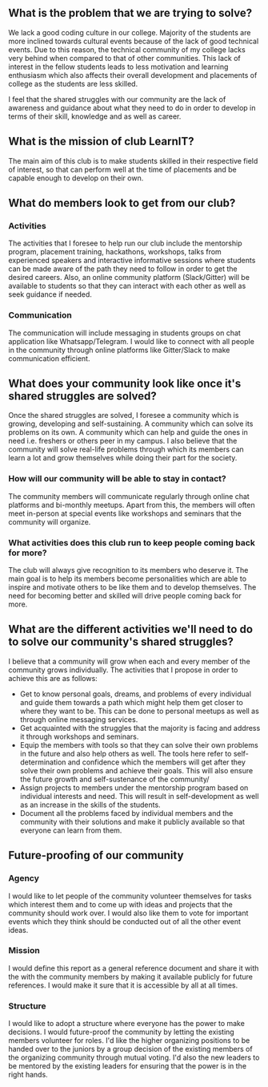 ## What is the problem that we are trying to solve?

We lack a good coding culture in our college. Majority of the students are more inclined towards cultural events because of the lack of good technical events. Due to this reason, the technical community of my college lacks very behind when compared to that of other communities. This lack of interest in the fellow students leads to less motivation and learning enthusiasm which also affects their overall development and placements of college as the students are less skilled.

I feel that the shared struggles with our community are the lack of awareness and guidance about what they need to do in order to develop in terms of their skill, knowledge and as well as career.

## What is the mission of club LearnIT?

The main aim of this club is to make students skilled in their respective field of interest, so that can perform well at the time of placements and be capable enough to develop on their own.


## What do members look to get from our club?

### Activities

The activities that I foresee to help run our club include the mentorship program, placement training, hackathons, workshops, talks from experienced speakers and interactive informative sessions where students can be made aware of the path they need to follow in order to get the desired careers. Also, an online community platform (Slack/Gitter) will be available to students so that they can interact with each other as well as seek guidance if needed.

### Communication

The communication will include messaging in students groups on chat application like Whatsapp/Telegram. I would like to connect with all people in the community through online platforms like Gitter/Slack to make communication efficient.

## What does your community look like once it's shared struggles are solved?

Once the shared struggles are solved, I foresee a community which is growing, developing and self-sustaining. A community which can solve its problems on its own. A community which can help and guide the ones in need i.e. freshers or others peer in my campus. I also believe that the community will solve real-life problems through which its members can learn a lot and grow themselves while doing their part for the society.

### How will our community will be able to stay in contact?
The community members will communicate regularly through online chat platforms and bi-monthly meetups. Apart from this, the members will often meet in-person at special events like workshops and seminars that the community will organize.

### What activities does this club run to keep people coming back for more?
The club will always give recognition to its members who deserve it. The main goal is to help its members become personalities which are able to inspire and motivate others to be like them and to develop themselves. The need for becoming better and skilled will drive people coming back for more.

## What are the different activities we'll need to do to solve our community's shared struggles?

I believe that a community will grow when each and every member of the community grows individually. The activities that I propose in order to achieve this are as follows:
- Get to know personal goals, dreams, and problems of every individual and guide them towards a path which might help them get closer to where they want to be. This can be done to personal meetups as well as through online messaging services.
- Get acquainted with the struggles that the majority is facing and address it through workshops and seminars.
- Equip the members with tools so that they can solve their own problems in the future and also help others as well. The tools here refer to self-determination and confidence which the members will get after they solve their own problems and achieve their goals. This will also ensure the future growth and self-sustenance of the community/
- Assign projects to members under the mentorship program based on individual interests and need. This will result in self-development as well as an increase in the skills of the students.
- Document all the problems faced by individual members and the community with their solutions and make it publicly available so that everyone can learn from them.

## Future-proofing of our community

### Agency
I would like to let people of the community volunteer themselves for tasks which interest them and to come up with ideas and projects that the community should work over. I would also like them to vote for important events which they think should be conducted out of all the other event ideas.

### Mission
I would define this report as a general reference document and share it with the with the community members by making it available publicly for future references. I would make it sure that it is accessible by all at all times.

### Structure
I would like to adopt a structure where everyone has the power to make decisions. I would future-proof the community by letting the existing members volunteer for roles. I'd like the higher organizing positions to be handed over to the juniors by a group decision of the existing members of the organizing community through mutual voting. I'd also the new leaders to be mentored by the existing leaders for ensuring that the power is in the right hands.
